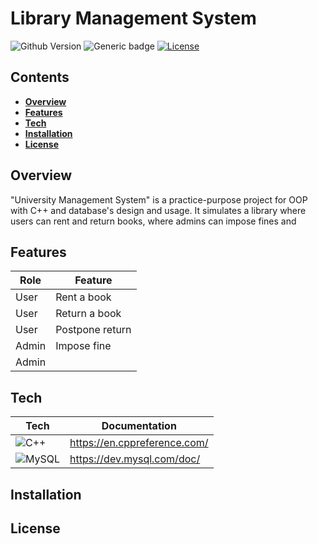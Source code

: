 # Library Management System
![Github Version](https://img.shields.io/badge/version-0.0.1-yellow) ![Generic badge](https://img.shields.io/badge/status-first_prototype-yellow) [![License](https://img.shields.io/badge/License-GPL_3.0-blue.svg)](https://opensource.org/licenses/gpl-3.0.html)
  
 ## Contents
 - **[Overview](#overview)**
 - **[Features](#features)**
 - **[Tech](#tech)**
 - **[Installation](#installation)**
 - **[License](#license)**
  
## Overview
"University Management System" is a practice-purpose project for OOP with C++ and database's design and usage. It simulates a library where users can rent and return books, where admins can impose fines and 

## Features

| Role | Feature |
| ------ | ------ |
| User | Rent a book |
| User | Return a book |
| User | Postpone return |
| Admin | Impose fine |
| Admin | 


## Tech
| Tech | Documentation |
| ------ | ------ |
| ![C++](https://img.shields.io/badge/C%2B%2B-00599C?style=for-the-badge&logo=c%2B%2B&logoColor=white) | https://en.cppreference.com/ |
| ![MySQL](https://img.shields.io/badge/mysql-%2300f.svg?style=for-the-badge&logo=mysql&logoColor=white) | https://dev.mysql.com/doc/ |


## Installation

## License
